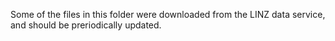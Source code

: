 Some of the files in this folder were downloaded from the LINZ data service, and should be preriodically updated.
